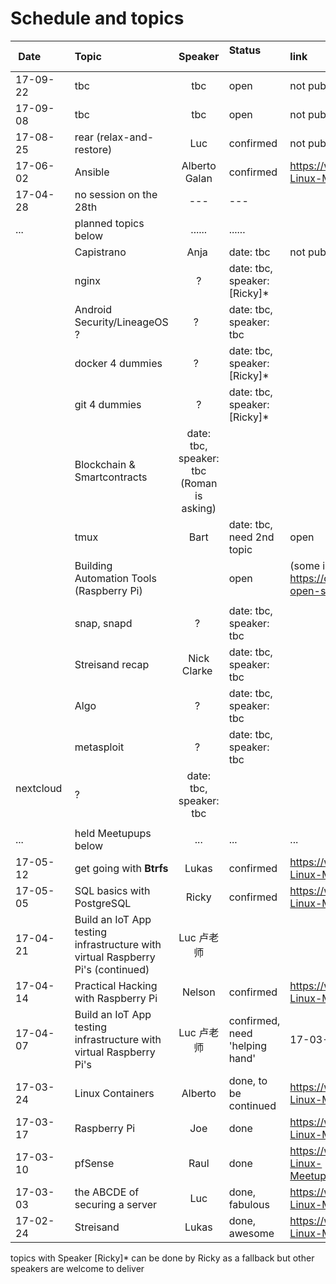 # Schedule and topics


| Date          | Topic         | Speaker  |Status                    | link           |
| ------------- |:--------------|:--------:|:-------------------------|:-------------|
| 17-09-22      | tbc           | tbc      | open           | not published yet
| 17-09-08      | tbc           | tbc      | open           | not published yet
| 17-08-25      | rear (relax-and-restore)   | Luc      | confirmed      | not published yet
| 17-06-02      | Ansible       | Alberto Galan | confirmed           | https://www.meetup.com/Shanghai-Linux-Meetup/events/240131253/
| 17-04-28      | no session on the 28th | ---      | ---                     |
|...            | planned topics below | ...... | ......  |                   
|        | Capistrano    |  Anja    | date: tbc                | not published yet
|        | nginx        | ?   | date: tbc, speaker: [Ricky]* |
|        | Android Security/LineageOS ?  | ?   | date: tbc, speaker: tbc |
|        | docker 4 dummies  | ?   | date: tbc, speaker: [Ricky]*  |
|        | git 4 dummies | ? | date: tbc, speaker: [Ricky]*  |
|        | Blockchain & Smartcontracts | date: tbc, speaker: tbc (Roman is asking)  |
|        | tmux          | Bart | date: tbc, need 2nd topic | open   |
|        | Building Automation Tools (Raspberry Pi)     |     | open     | (some ideas https://opensource.com/life/16/3/5-open-source-home-automation-tools)
|        |            |     |                          |
|        | snap, snapd |  ?  | date: tbc, speaker: tbc  |
|        | Streisand recap |  Nick Clarke  | date: tbc, speaker: tbc  |
|        | Algo |  ?  | date: tbc, speaker: tbc  |
|        | metasploit |  ?  | date: tbc, speaker: tbc  |
| nextcloud     | ?   | date: tbc, speaker: tbc  |
|        |            |     |                    |
|...     | held Meetupups below     | ...    | ...     |...
| 17-05-12      | get going with **Btrfs** | Lukas   | confirmed | https://www.meetup.com/Shanghai-Linux-Meetup/events
| 17-05-05      | SQL basics with PostgreSQL | Ricky | confirmed | https://www.meetup.com/Shanghai-Linux-Meetup/events/238868704/
| 17-04-21      | Build an IoT App testing infrastructure with virtual Raspberry Pi's (continued) | Luc 卢老师|
| 17-04-14      |Practical Hacking with Raspberry Pi | Nelson | confirmed | https://www.meetup.com/Shanghai-Linux-Meetup/events/238851659/
| 17-04-07      | Build an IoT App testing infrastructure with virtual Raspberry Pi's | Luc 卢老师| confirmed, need 'helping hand' | 17-03-31      |Practical Hacking with Raspberry Pi | Nelson | CANCELLED | 
| 17-03-24      | Linux Containers | Alberto  | done, to be continued | https://www.meetup.com/Shanghai-Linux-Meetup/events/237978511/
| 17-03-17      | Raspberry Pi | Joe | done  | https://www.meetup.com/Shanghai-Linux-Meetup/events/238234568/
| 17-03-10      | pfSense      | Raul | done  | https://www.meetup.com/Shanghai-Linux-Meetup/events/238109581/(continued) 
| 17-03-03      | the ABCDE of securing a server | Luc | done, fabulous | https://www.meetup.com/Shanghai-Linux-Meetup/events/237752035/
| 17-02-24      | Streisand     | Lukas    | done, awesome     |https://www.meetup.com/Shanghai-Linux-Meetup/events/237645001/

topics with Speaker [Ricky]* can be done by Ricky as a fallback but other speakers are welcome to deliver
